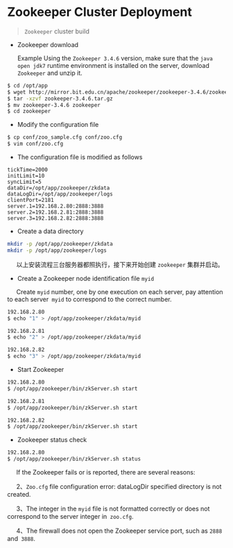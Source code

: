 # Zookeeper Cluster Deployment

> `Zookeeper` cluster build   

- Zookeeper download  
  
  Example Using the `Zookeeper 3.4.6` version, make sure that the `java open jdk7` runtime environment is installed on the server, download `Zookeeper` and unzip it.

```bash
$ cd /opt/app
$ wget http://mirror.bit.edu.cn/apache/zookeeper/zookeeper-3.4.6/zookeeper-3.4.6.tar.gz
$ tar -xzvf zookeeper-3.4.6.tar.gz
$ mv zookeeper-3.4.6 zookeeper
$ cd zookeeper
```
- Modify the configuration file   

```bash
$ cp conf/zoo_sample.cfg conf/zoo.cfg
$ vim conf/zoo.cfg
```

- The configuration file is modified as follows 

```
tickTime=2000
initLimit=10
syncLimit=5
dataDir=/opt/app/zookeeper/zkdata
dataLogDir=/opt/app/zookeeper/logs
clientPort=2181
server.1=192.168.2.80:2888:3888
server.2=192.168.2.81:2888:3888
server.3=192.168.2.82:2888:3888
```

- Create a data directory   

```bash
mkdir -p /opt/app/zookeeper/zkdata
mkdir -p /opt/app/zookeeper/logs
```

&ensp;&ensp;&ensp;以上安装流程三台服务器都照执行，接下来开始创建 `zookeeper` 集群并启动。   

- Create a Zookeeper node identification file `myid`   

&ensp;&ensp;&ensp;Create `myid` number, one by one execution on each server, pay attention to each server` myid` to correspond to the correct number.

```bash
192.168.2.80
$ echo "1" > /opt/app/zookeeper/zkdata/myid
```

```bash
192.168.2.81  
$ echo "2" > /opt/app/zookeeper/zkdata/myid
```

```bash
192.168.2.82
$ echo "3" > /opt/app/zookeeper/zkdata/myid
```

- Start Zookeeper

```bash
192.168.2.80
$ /opt/app/zookeeper/bin/zkServer.sh start
```

```bash
192.168.2.81  
$ /opt/app/zookeeper/bin/zkServer.sh start
```

```bash
192.168.2.82
$ /opt/app/zookeeper/bin/zkServer.sh start
```

- Zookeeper status check   

```bash
192.168.2.80
$ /opt/app/zookeeper/bin/zkServer.sh status
```
&ensp;&ensp;&ensp;If the Zookeeper fails or is reported, there are several reasons:   

&ensp;&ensp;&ensp;2、`Zoo.cfg` file configuration error: dataLogDir specified directory is not created.   

&ensp;&ensp;&ensp;3、The integer in the `myid` file is not formatted correctly or does not correspond to the server integer in` zoo.cfg`.   

&ensp;&ensp;&ensp;4、The firewall does not open the Zookeeper service port, such as `2888` and` 3888`.  
